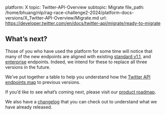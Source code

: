 platform: X
topic: Twitter-API-Overview
subtopic: Migrate
file_path: /home/bhuang/nlp/rag-race-challenge2-2024/platform-docs-versions/X_Twitter-API-Overview/Migrate.md
url: https://developer.twitter.com/en/docs/twitter-api/migrate/ready-to-migrate

## What’s next?

Those of you who have used the platform for some time will notice that many of the new endpoints are aligned with existing [standard v1.1](https://developer.twitter.com/en/docs/twitter-api/v1), and [enterprise](https://developer.twitter.com/en/docs/twitter-api/enterprise) endpoints. Indeed, we intend for these to replace all three versions in the future. 

We’ve put together a table to help you understand how the [Twitter API endpoints map](https://developer.twitter.com/en/docs/twitter-api/migrate/twitter-api-endpoint-map) to previous versions.

If you’d like to see what’s coming next, please visit our [product roadmap](https://trello.com/b/myf7rKwV/twitter-developer-platform-roadmap).

We also have a [changelog](https://developer.twitter.com/en/updates/changelog) that you can check out to understand what we have already released.